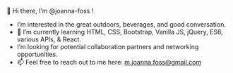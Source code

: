 👋 Hi there, I’m @joanna-foss !
- I’m interested in the great outdoors, beverages, and good conversation.
- 🌱 I’m currently learning HTML, CSS, Bootstrap, Vanilla JS, jQuery, ES6, various APIs, & React.
- I’m looking for potential collaboration partners and networking opportunities.
- 📫 Feel free to reach out to me here: m.joanna.foss@gmail.com

<!---
joanna-foss/joanna-foss is a ✨ special ✨ repository because its `README.md` (this file) appears on your GitHub profile.
You can click the Preview link to take a look at your changes.
--->
